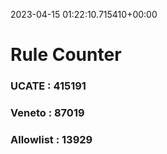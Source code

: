 2023-04-15 01:22:10.715410+00:00
# Rule Counter 
 ### UCATE : 415191

 ### Veneto : 87019

 ### Allowlist : 13929